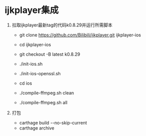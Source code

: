 # ijkplayer集成

1. 拉取ijkplayer最新tag的代码k0.8.29并运行所需脚本

    * git clone https://github.com/Bilibili/ijkplayer.git ijkplayer-ios
    * cd ijkplayer-ios
    * git checkout -B latest k0.8.29

    * ./init-ios.sh
    * ./init-ios-openssl.sh

    * cd ios
    * ./compile-ffmpeg.sh clean
    * ./compile-ffmpeg.sh all

2. 打包

    * carthage build --no-skip-current
    * carthage archive

